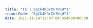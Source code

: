 ```yaml
---
title: "TK | 6gCk4KGrXh7WqHY1"
reportCode: "6gCk4KGrXh7WqHY1"
date: 2021-11-10T19:47:04.454000+00:00
---
```

